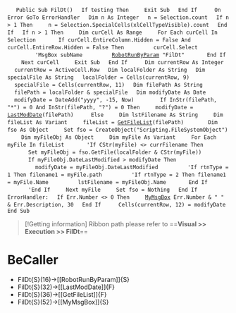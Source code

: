 &nbsp;&nbsp;&nbsp;&nbsp;
`Public Sub FilDt()`
&nbsp;&nbsp;&nbsp;&nbsp;`If testing Then`
&nbsp;&nbsp;&nbsp;&nbsp;&nbsp;&nbsp;&nbsp;&nbsp;`Exit Sub`
&nbsp;&nbsp;&nbsp;&nbsp;`End If`
&nbsp;&nbsp;&nbsp;&nbsp;
&nbsp;&nbsp;&nbsp;&nbsp;`On Error GoTo ErrorHandler`
&nbsp;&nbsp;&nbsp;&nbsp;`Dim n As Integer`
&nbsp;&nbsp;&nbsp;&nbsp;`n = Selection.count`
&nbsp;&nbsp;&nbsp;&nbsp;`If n > 1 Then`
&nbsp;&nbsp;&nbsp;&nbsp;&nbsp;&nbsp;&nbsp;&nbsp;`n = Selection.SpecialCells(xlCellTypeVisible).count`
&nbsp;&nbsp;&nbsp;&nbsp;`End If`
&nbsp;&nbsp;&nbsp;&nbsp;`If n > 1 Then`
&nbsp;&nbsp;&nbsp;&nbsp;&nbsp;&nbsp;&nbsp;&nbsp;`Dim curCell As Range`
&nbsp;&nbsp;&nbsp;&nbsp;&nbsp;&nbsp;&nbsp;&nbsp;`For Each curCell In Selection`
&nbsp;&nbsp;&nbsp;&nbsp;&nbsp;&nbsp;&nbsp;&nbsp;&nbsp;&nbsp;&nbsp;&nbsp;`If curCell.EntireColumn.Hidden = False And curCell.EntireRow.Hidden = False Then`
&nbsp;&nbsp;&nbsp;&nbsp;&nbsp;&nbsp;&nbsp;&nbsp;&nbsp;&nbsp;&nbsp;&nbsp;&nbsp;&nbsp;&nbsp;&nbsp;`curCell.Select`
&nbsp;&nbsp;&nbsp;&nbsp;&nbsp;&nbsp;&nbsp;&nbsp;&nbsp;&nbsp;&nbsp;&nbsp;&nbsp;&nbsp;&nbsp;&nbsp;`'MsgBox subName`
&nbsp;&nbsp;&nbsp;&nbsp;&nbsp;&nbsp;&nbsp;&nbsp;&nbsp;&nbsp;&nbsp;&nbsp;&nbsp;&nbsp;&nbsp;&nbsp;[`RobotRunByParam`](RobotRunByParam)` "FilDt"`
&nbsp;&nbsp;&nbsp;&nbsp;&nbsp;&nbsp;&nbsp;&nbsp;&nbsp;&nbsp;&nbsp;&nbsp;`End If`
&nbsp;&nbsp;&nbsp;&nbsp;&nbsp;&nbsp;&nbsp;&nbsp;`Next curCell`
&nbsp;&nbsp;&nbsp;&nbsp;&nbsp;&nbsp;&nbsp;&nbsp;`Exit Sub`
&nbsp;&nbsp;&nbsp;&nbsp;`End If`
&nbsp;&nbsp;&nbsp;&nbsp;
&nbsp;&nbsp;&nbsp;&nbsp;`Dim currentRow As Integer`
&nbsp;&nbsp;&nbsp;&nbsp;`currentRow = ActiveCell.Row`
&nbsp;&nbsp;&nbsp;&nbsp;`Dim localFolder As String`
&nbsp;&nbsp;&nbsp;&nbsp;`Dim specialFile As String`
&nbsp;&nbsp;&nbsp;&nbsp;`localFolder = Cells(currentRow, 9)`
&nbsp;&nbsp;&nbsp;&nbsp;`specialFile = Cells(currentRow, 11)`
&nbsp;&nbsp;&nbsp;&nbsp;`Dim filePath As String`
&nbsp;&nbsp;&nbsp;&nbsp;`filePath = localFolder & specialFile`
&nbsp;&nbsp;&nbsp;&nbsp;`Dim modifyDate As Date`
&nbsp;&nbsp;&nbsp;&nbsp;`modifyDate = DateAdd("yyyy", -15, Now)`
&nbsp;&nbsp;&nbsp;&nbsp;
&nbsp;&nbsp;&nbsp;&nbsp;
&nbsp;&nbsp;&nbsp;&nbsp;`If InStr(filePath, "*") = 0 And InStr(filePath, "?") = 0 Then`
&nbsp;&nbsp;&nbsp;&nbsp;&nbsp;&nbsp;&nbsp;&nbsp;`modifyDate = `[`LastModDate`](LastModDate)`(filePath)`
&nbsp;&nbsp;&nbsp;&nbsp;
&nbsp;&nbsp;&nbsp;&nbsp;`Else`
&nbsp;&nbsp;&nbsp;&nbsp;&nbsp;&nbsp;&nbsp;&nbsp;`Dim lstFilename As String`
&nbsp;&nbsp;&nbsp;&nbsp;&nbsp;&nbsp;&nbsp;&nbsp;`Dim fileList As Variant`
&nbsp;&nbsp;&nbsp;&nbsp;&nbsp;&nbsp;&nbsp;&nbsp;`fileList = `[`GetFileList`](GetFileList)`(filePath)`
&nbsp;&nbsp;&nbsp;&nbsp;
&nbsp;&nbsp;&nbsp;&nbsp;&nbsp;&nbsp;&nbsp;&nbsp;`Dim fso As Object`
&nbsp;&nbsp;&nbsp;&nbsp;&nbsp;&nbsp;&nbsp;&nbsp;`Set fso = CreateObject("Scripting.FileSystemObject")`
&nbsp;&nbsp;&nbsp;&nbsp;&nbsp;&nbsp;&nbsp;&nbsp;`Dim myFileObj As Object`
&nbsp;&nbsp;&nbsp;&nbsp;&nbsp;&nbsp;&nbsp;&nbsp;`Dim myFile As Variant`
&nbsp;&nbsp;&nbsp;&nbsp;&nbsp;&nbsp;&nbsp;&nbsp;`For Each myFile In fileList`
&nbsp;&nbsp;&nbsp;&nbsp;&nbsp;&nbsp;&nbsp;&nbsp;&nbsp;&nbsp;&nbsp;&nbsp;`'If CStr(myFile) <> currFilename Then`
&nbsp;&nbsp;&nbsp;&nbsp;&nbsp;&nbsp;&nbsp;&nbsp;&nbsp;&nbsp;&nbsp;&nbsp;`Set myFileObj = fso.GetFile(localFolder & CStr(myFile))`
&nbsp;&nbsp;&nbsp;&nbsp;&nbsp;&nbsp;&nbsp;&nbsp;&nbsp;&nbsp;&nbsp;&nbsp;`If myFileObj.DateLastModified > modifyDate Then`
&nbsp;&nbsp;&nbsp;&nbsp;&nbsp;&nbsp;&nbsp;&nbsp;&nbsp;&nbsp;&nbsp;&nbsp;&nbsp;&nbsp;&nbsp;&nbsp;`modifyDate = myFileObj.DateLastModified`
&nbsp;&nbsp;&nbsp;&nbsp;&nbsp;&nbsp;&nbsp;&nbsp;&nbsp;&nbsp;&nbsp;&nbsp;&nbsp;&nbsp;&nbsp;&nbsp;`'If rtnType = 1 Then filename1 = myFile.path`
&nbsp;&nbsp;&nbsp;&nbsp;&nbsp;&nbsp;&nbsp;&nbsp;&nbsp;&nbsp;&nbsp;&nbsp;&nbsp;&nbsp;&nbsp;&nbsp;`'If rtnType = 2 Then filename1 = myFile.Name`
&nbsp;&nbsp;&nbsp;&nbsp;&nbsp;&nbsp;&nbsp;&nbsp;&nbsp;&nbsp;&nbsp;&nbsp;&nbsp;&nbsp;&nbsp;&nbsp;`lstFilename = myFileObj.Name`
&nbsp;&nbsp;&nbsp;&nbsp;&nbsp;&nbsp;&nbsp;&nbsp;&nbsp;&nbsp;&nbsp;&nbsp;`End If`
&nbsp;&nbsp;&nbsp;&nbsp;&nbsp;&nbsp;&nbsp;&nbsp;&nbsp;&nbsp;&nbsp;&nbsp;`'End If`
&nbsp;&nbsp;&nbsp;&nbsp;&nbsp;&nbsp;&nbsp;&nbsp;`Next myFile`
&nbsp;&nbsp;&nbsp;&nbsp;&nbsp;&nbsp;&nbsp;&nbsp;`Set fso = Nothing`
&nbsp;&nbsp;&nbsp;&nbsp;`End If`
&nbsp;&nbsp;&nbsp;&nbsp;
`ErrorHandler:`
&nbsp;&nbsp;&nbsp;&nbsp;`If Err.Number <> 0 Then`
&nbsp;&nbsp;&nbsp;&nbsp;&nbsp;&nbsp;&nbsp;&nbsp;[`MyMsgBox`](MyMsgBox)` Err.Number & " " & Err.Description, 30`
&nbsp;&nbsp;&nbsp;&nbsp;`End If`
&nbsp;&nbsp;&nbsp;&nbsp;
&nbsp;&nbsp;&nbsp;&nbsp;`Cells(currentRow, 12) = modifyDate`
`End Sub`


> [!Getting information]
> Ribbon path please refer to ==**Visual >> Execution >> FilDt**==


# BeCaller
- FilDt{S}(16)->[[RobotRunByParam]]{S}
- FilDt{S}(32)->[[LastModDate]]{F}
- FilDt{S}(36)->[[GetFileList]]{F}
- FilDt{S}(52)->[[MyMsgBox]]{S}

